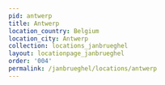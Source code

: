 ```yaml
---
pid: antwerp
title: Antwerp
location_country: Belgium
location_city: Antwerp
collection: locations_janbrueghel
layout: locationpage_janbrueghel
order: '004'
permalink: /janbrueghel/locations/antwerp
---
```

